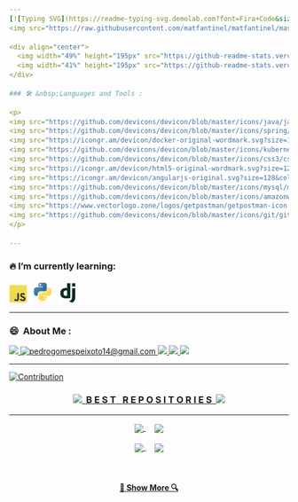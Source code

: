 ```yaml
---
[![Typing SVG](https://readme-typing-svg.demolab.com?font=Fira+Code&size=35&height=70&duration=2000&color=00F7EC&pause=1250&vCenter=false&center=true&width=1000&lines=Hello%2C+My+name+is+Pedro+Gomes;I'm+a+Software+Engineer;Back-End+Developer)](https://git.io/typing-svg)
<img src="https://raw.githubusercontent.com/matfantinel/matfantinel/master/waves.svg" width="100%" height="60">

<div align="center">  
  <img width="49%" height="195px" src="https://github-readme-stats.vercel.app/api?username=RelativeDev&show_icons=true&count_private=true&hide_border=true&title_color=00bfbf&icon_color=00bfbf&text_color=c9d1d9&bg_color=0d1117" alt="Matheus Maia Alvarez github stats" /> 
  <img width="41%" height="195px" src="https://github-readme-stats.vercel.app/api/top-langs/?username=RelativeDev&layout=compact&hide_border=true&title_color=00bfbf&text_color=00bfbf&bg_color=0d1117" />
</div>

### 🛠 &nbsp;Languages and Tools :

<p>
<img src="https://github.com/devicons/devicon/blob/master/icons/java/java-original-wordmark.svg" title="Java" alt="Java" width="50" height="50"/>&nbsp;
<img src="https://github.com/devicons/devicon/blob/master/icons/spring/spring-original-wordmark.svg" title="Spring" alt="Spring" width="50" height="50"/>&nbsp;
<img src="https://icongr.am/devicon/docker-original-wordmark.svg?size=128&color=eb6a00" title="Docker" alt="Docker" width="50" height="50"/>&nbsp;
<img src="https://github.com/devicons/devicon/blob/master/icons/kubernetes/kubernetes-plain-wordmark.svg" title="Kubernets" alt="Kubernets" width="50" height="50"/>&nbsp;
<img src="https://github.com/devicons/devicon/blob/master/icons/css3/css3-plain-wordmark.svg"  title="CSS3" alt="CSS" width="45" height="45"/>&nbsp;
<img src="https://icongr.am/devicon/html5-original-wordmark.svg?size=128&color=eb6a00" title="HTML5" alt="HTML" width="45" height="45"/>&nbsp;
<img src="https://icongr.am/devicon/angularjs-original.svg?size=128&color=currentColor" title="Angular" alt="Angular" width="40" height="40"/>&nbsp;
<img src="https://github.com/devicons/devicon/blob/master/icons/mysql/mysql-original-wordmark.svg" title="MySQL"  alt="MySQL" width="65" height="60"/>&nbsp;
<img src="https://github.com/devicons/devicon/blob/master/icons/amazonwebservices/amazonwebservices-plain-wordmark.svg" title="AWS" alt="AWS" width="65" height="60"/>&nbsp;
<img src="https://www.vectorlogo.zone/logos/getpostman/getpostman-icon.svg" title="Postman"  alt="Postman" width="38" height="38"/>&nbsp;
<img src="https://github.com/devicons/devicon/blob/master/icons/git/git-original-wordmark.svg" title="Git" **alt="Git" width="60" height="60"/>&nbsp;
</p>

---
```


### 🔥 I’m currently learning:

<p>
<img src="https://github.com/devicons/devicon/blob/master/icons/javascript/javascript-original.svg" title="JavaScript" alt="JavaScript" width="32" height="32"/>&nbsp;
<img src="https://github.com/devicons/devicon/blob/master/icons/python/python-original.svg" title="Python" alt="Python" width="40" height="40"/>&nbsp;
<img src="https://github.com/devicons/devicon/blob/master/icons/django/django-plain.svg" title="Django" alt="Django" width="35" height="35"/>&nbsp;
</p>

---

### 😄 &nbsp;About Me :

<div >
<a href="https://www.linkedin.com/in/javadevpgp/" target="_blank"><img src="https://img.shields.io/badge/LinkedIn-0077B5?style=for-the-badge&logo=linkedin&logoColor=white"</a>
<img src="https://img.shields.io/badge/Gmail-D14836?style=for-the-badge&logo=gmail&logoColor=white" title="pedrogomespeixoto14@gmail.com" alt="pedrogomespeixoto14@gmail.com"/>
<a href="https://leetcode.com/Peixoto00/" target="_blank"><img src="https://img.shields.io/badge/-LeetCode-FFA116?style=for-the-badge&logo=LeetCode&logoColor=black"</a>
<a href="https://www.instagram.com/pedro.g.peixoto/" target="_blank"><img src="https://img.shields.io/badge/-Instagram-%23E4405F?style=for-the-badge&logo=instagram&logoColor=white"</a>
<a href="https://pedrogomespeixoto.000webhostapp.com/" target="_blank"><img src="https://img.shields.io/badge/website-000000?style=for-the-badge&logo=About.me&logoColor=white"</a>
</div> 
  
 ---

![Contribution](https://activity-graph.herokuapp.com/graph?username=RelativeDev&theme=gotham&hide_border=true&area=true)
  
<h3 align="center"><img src="https://user-images.githubusercontent.com/63134747/202917252-c6704232-4793-4b26-b2aa-1bd4332851f9.png" width="30"/>&nbsp;&nbsp;B E S T &nbsp; R E P O S I T O R I E S&nbsp;&nbsp;<img src="https://user-images.githubusercontent.com/63134747/202917252-c6704232-4793-4b26-b2aa-1bd4332851f9.png" width="30"/></h3>
  
---

<div width="100%" align="center">
  <a align="center" href="https://github.com/RelativeDev/springboot-mongodb" title="Spring Boot / MongoDB">
    <img align="center" height="115" src="https://github-readme-stats.vercel.app/api/pin/?username=RelativeDev&repo=springboot-mongodb&theme=vision-friendly-dark&icon_color=00bfbf&&border_color=00bfbf&bg_color=00000000&border_radius=10">
  </a>
  &nbsp;&nbsp;&nbsp;
  <a align="center" href="https://github.com/RelativeDev/angular-spring-agenda" title="Angular-Spring">
    <img align="center" height="115" src="https://github-readme-stats.vercel.app/api/pin/?username=RelativeDev&repo=angular-spring-agenda&theme=vision-friendly-dark&icon_color=00bfbf&&border_color=00bfbf&bg_color=00000000&border_radius=10">
  </a>
  <br></br>
  <a align="center" href="https://github.com/RelativeDev/springboot-mongodb" title="Spring Boot / MongoDB">
    <img align="center" height="115" src="https://github-readme-stats.vercel.app/api/pin/?username=RelativeDev&repo=springboot3-jpa&theme=vision-friendly-dark&icon_color=00bfbf&&border_color=00bfbf&bg_color=00000000&border_radius=10">
  </a>
   &nbsp;&nbsp;&nbsp;
  <a align="center" href="https://github.com/RelativeDev/angular-spring-agenda" title="Angular-Spring">
    <img align="center" height="115" src="https://github-readme-stats.vercel.app/api/pin/?username=RelativeDev&repo=banco-digital-javafx-dio&theme=vision-friendly-dark&icon_color=00bfbf&&border_color=00bfbf&bg_color=00000000&border_radius=10">
  </a>
</div>
 <br></br>
<h4 align="center">
  <a href="https://github.com/RelativeDev?tab=repositories" title="Show Repositories">🔎 Show More 🔍</a>
</h4>

<!--
**RelativeDev/RelativeDev** is a ✨ _special_ ✨ repository because its `README.md` (this file) appears on your GitHub profile.

Here are some ideas to get you started:

- 🔭 I’m currently working on ...
- 🌱 I’m currently learning ...
- 👯 I’m looking to collaborate on ...
- 🤔 I’m looking for help with ...
- 💬 Ask me about ...
- 📫 How to reach me: ...
- 😄 Pronouns: ...
- ⚡ Fun fact: ...
-->
